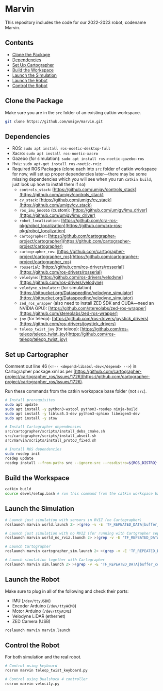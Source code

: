 # Marvin

This repository includes the code for our 2022-2023 robot, codename Marvin.

## Contents

- [Clone the Package](#clone-the-package)
- [Dependencies](#dependencies)
- [Set Up Cartographer](#set-up-cartographer)
- [Build the Workspace](#build-the-workspace)
- [Launch the Simulation](#launch-the-simulation)
- [Launch the Robot](#launch-the-robot)
- [Control the Robot](#control-the-robot)

## Clone the Package

Make sure you are in the `src` folder of an existing catkin workspace.

```bash
git clone https://github.com/umigv/marvin.git
```

## Dependencies
  
- ROS: `sudo apt install ros-noetic-desktop-full`
- Xacro: `sudo apt install ros-noetic-xacro`
- Gazebo (for simulation): `sudo apt install ros-noetic-gazebo-ros`
- Rviz: `sudo apt-get install ros-noetic-rviz`
- Required ROS Packages (clone each into `src` folder of catkin workspace for now, will set up proper dependencies later—there may be some missing dependencies which you will see when you run `catkin build`, just look up how to install them if so)
    - `controls_stack`: [https://github.com/umigv/controls_stack](https://github.com/umigv/controls_stack)
    - `cv_stack`: [https://github.com/umigv/cv_stack](https://github.com/umigv/cv_stack)
    - `ros_imu_bno055` (custom): [https://github.com/umigv/imu_driver](https://github.com/umigv/imu_driver)
    - `robot_localization`: [https://github.com/cra-ros-pkg/robot_localization](https://github.com/cra-ros-pkg/robot_localization)
    - `cartographer`: [https://github.com/cartographer-project/cartographer](https://github.com/cartographer-project/cartographer)
    - `cartographer_ros`: [https://github.com/cartographer-project/cartographer_ros](https://github.com/cartographer-project/cartographer_ros)
    - `rosserial`: [https://github.com/ros-drivers/rosserial](https://github.com/ros-drivers/rosserial)
    - `velodyne`: [https://github.com/ros-drivers/velodyne](https://github.com/ros-drivers/velodyne)
    - `velodyne_simulator`: (for simulation) [https://bitbucket.org/DataspeedInc/velodyne_simulator](https://bitbucket.org/DataspeedInc/velodyne_simulator)
    - `zed_ros_wrapper` (also need to install ZED SDK and CUDA—need an NVIDIA GPU): [https://github.com/stereolabs/zed-ros-wrapper](https://github.com/stereolabs/zed-ros-wrapper)
    - `joy` (for teleop): [https://github.com/ros-drivers/joystick_drivers](https://github.com/ros-drivers/joystick_drivers)
    - `teleop_twist_joy` (for teleop): [https://github.com/ros-teleop/teleop_twist_joy](https://github.com/ros-teleop/teleop_twist_joy)

## Set up Cartographer

Comment out line 46 (`<!-- <depend>libabsl-dev</depend> -->`) in Cartographer package.xml as per [https://github.com/cartographer-project/cartographer_ros/issues/1726](https://github.com/cartographer-project/cartographer_ros/issues/1726).

Run these commands from the catkin workspace base folder (not `src`).

```bash
# Install prerequisites
sudo apt update
sudo apt install -y python3-wstool python3-rosdep ninja-build
sudo apt install -y liblua5.3-dev python3-sphinx libeigen3-dev
sudo apt install -y stow

# Install Cartographer dependencies
src/cartographer/scripts/install_debs_cmake.sh
src/cartographer/scripts/install_abseil.sh
src/marvin/scripts/install_proto3_fixed.sh

# Install ROS dependencies
sudo rosdep init
rosdep update
rosdep install --from-paths src --ignore-src --rosdistro=${ROS_DISTRO} -y
```

## Build the Workspace

```bash
catkin build
source devel/setup.bash # run this command from the catkin workspace base folder (not src)
```

## Launch the Simulation

```bash
# Launch just simulation with sensors in RVIZ (no Cartographer)
roslaunch marvin world.launch 2> >(grep -v -E 'TF_REPEATED_DATA|buffer_core|lookupTransform')

# Launch just simulation with no RVIZ (for running with Cartgrapher separately)
roslaunch marvin world_no_rviz.launch 2> >(grep -v -E 'TF_REPEATED_DATA|buffer_core|lookupTransform')

# Launch Cartographer
roslaunch marvin cartographer_sim.launch 2> >(grep -v -E 'TF_REPEATED_DATA|buffer_core|lookupTransform|at line|^$')

# Launch simulation together with Cartographer
roslaunch marvin sim.launch 2> >(grep -v -E 'TF_REPEATED_DATA|buffer_core|lookupTransform|at line|^$')
```

## Launch the Robot

Make sure to plug in all of the following and check their ports:
- IMU (`/dev/ttyUSB0`)
- Encoder Arduino (`/dev/ttyACM0`)
- Motor Arduino (`/dev/ttyACM1`)
- Velodyne LiDAR (ethernet)
- ZED Camera (USB)

```bash
roslaunch marvin marvin.launch
```

## Control the Robot

For both simulation and the real robot.

```bash
# Control using keyboard
rosrun marvin teleop_twist_keyboard.py

# Control using Dualshock 4 controller
rosrun marvin velocity.py
```

